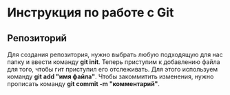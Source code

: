 # Инструкция по  работе с Git

## Репозиторий

Для создания репозитория, нужно выбрать любую подходящую для нас папку и ввести команду **git init**.
Теперь приступим к добавлению файла для того, чтобы гит приступил его отслеживать. Для этого используем команду **git add "имя файла"**. Чтобы закоммитить изменения, нужно прописать команду **git commit -m "комментарий"**.